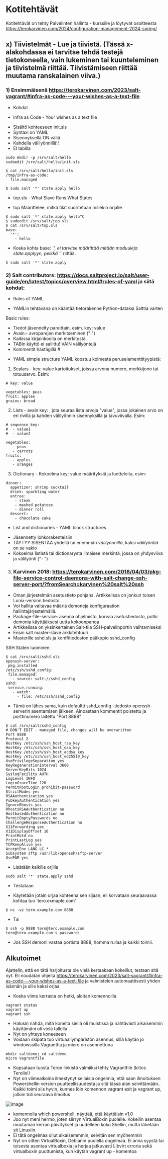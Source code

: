 # Kotitehtävät

Kotitehtävät on tehty Palvelinten hallinta - kurssille ja löytyvät osoitteesta https://terokarvinen.com/2024/configuration-management-2024-spring/


## x) Tiivistelmät - Lue ja tiivistä. (Tässä x-alakohdassa ei tarvitse tehdä testejä tietokoneella, vain lukeminen tai kuunteleminen ja tiivistelmä riittää. Tiivistämiseen riittää muutama ranskalainen viiva.)

### 1) Ensimmäisenä https://terokarvinen.com/2023/salt-vagrant/#infra-as-code---your-wishes-as-a-text-file
- Kohdat
* Infra as Code - Your wishes as a text file
- Sisältö kohteeseen init.sls
- Syntaxi on YAML
- Sisennyksellä ON väliä
- Kahdella välilyönnillä!!
- EI tabilla

```
sudo mkdir -p /srv/salt/hello
sudoedit /srv/salt/hello/init.sls
```

```
$ cat /srv/salt/hello/init.sls
/tmp/infra-as-code:
  file.managed

$ sudo salt '*' state.apply hello
```

* top.sls - What Slave Runs What States
- top Määrittelee, mitkä tilat suoritetaan millekin orjalle

```
$ sudo salt '*' state.apply hello^C
$ sudoedit /srv/salt/top.sls
$ cat /srv/salt/top.sls
base:
  '*':
    - hello
```

- Koska kohta base: '*', ei tarvitse määrittää mitään moduuleja state.applyyn, pelkkä '*' riittää.

```
$ sudo salt '*' state.apply
```

### 2) Salt contributors: https://docs.saltproject.io/salt/user-guide/en/latest/topics/overview.html#rules-of-yaml ja siitä kohdat:
* Rules of YAML
- YAMLin tehtävänä on kääntää tietorakenne Python-dataksi Salttia varten

Basic rules:
- Tiedot jäsennelty pareittain, esim. key: value
- Avain:- avroparejen merkitseminen (":")
- Kaikissa kirjainkoolla on merkitystä
- TABIn käyttö ei sallittu! VAIN välilyöntejä
- Kommentit hästägillä #


* YAML simple structure
YAML koostuu kolmesta peruselementtityypistä:

1) Scalars - key: value  kartoitukset, joissa arvona numero, merkkijono tai totuusarvo. Esim:

```
# key: value

vegetables: peas
fruit: apples
grains: bread
```

2) Lists - avain key: , jota seuraa lista arvoja "value", jossa jokainen arvo on eri rivillä ja kahden välilyönnin sisennyksillä ja tavuviivalla. Esim:

```
# sequence_key:
#  - value1
#  - value2

vegetables:
   - peas
   - carrots
fruits:
   - apples
   - oranges
```

3) Dictionary - Kokoelma key: value määrityksiä ja luetteloita, esim:

```
dinner:
  appetizer: shrimp cocktail
  drink: sparkling water
  entree:
    - steak
    - mashed potatoes
    - dinner roll
  dessert:
    - chocolate cake
```


* List and dictionaries - YAML block structures

- Jäsennetty lohkorakenteisiin
- TÄYTYY SISENTÄÄ yhdellä tai enemmän _välilyönnillä_, kaksi _välilyöntiä_ on se vakio
- Kokoelma lististä tai dictionarysta ilmaisee merkintä, jossa on yhdysviiva ja välilyönti ("- ")

3) ### Karvinen 2018: https://terokarvinen.com/2018/04/03/pkg-file-service-control-daemons-with-salt-change-ssh-server-port/?fromSearch=karvinen%20salt%20ssh
- Oman järjestelmän asetustieto pohjana. Artikkelissa on jonkun toisen Lunix-version tiedosto
- Voi hallita valtavaa määriä demoneja konfiguraation hallintajärjestelmällä.
- Package-file-service: asenna ohjelmisto, korvaa asetustiedosto, potki demonia käyttääksesi uutta kokoonpanoa
- Artikkelissa on yksinkertainen Salt-tila SSH-palvelinportin vaihtamiseksi
- Ensin salt master-slave arkkitehtuuri
- Masterille sshd.sls ja konffitiedoston pääkopio sshd_config

SSH Staten luominen:

```
$ cat /srv/salt/sshd.sls
openssh-server:
 pkg.installed
/etc/ssh/sshd_config:
 file.managed:
   - source: salt://sshd_config
sshd:
 service.running:
   - watch:
     - file: /etc/ssh/sshd_config
```

- Tämä on lähes sama, kuin defaultti sshd_config -tiedosto openssh-serverin asentamisen jälkeen. Ainoastaan kommentit poistettu ja porttinumero laitettu "Port 8888"

```
$ cat /srv/salt/sshd_config
# DON'T EDIT - managed file, changes will be overwritten
Port 8888
Protocol 2
HostKey /etc/ssh/ssh_host_rsa_key
HostKey /etc/ssh/ssh_host_dsa_key
HostKey /etc/ssh/ssh_host_ecdsa_key
HostKey /etc/ssh/ssh_host_ed25519_key
UsePrivilegeSeparation yes
KeyRegenerationInterval 3600
ServerKeyBits 1024
SyslogFacility AUTH
LogLevel INFO
LoginGraceTime 120
PermitRootLogin prohibit-password
StrictModes yes
RSAAuthentication yes
PubkeyAuthentication yes
IgnoreRhosts yes
RhostsRSAAuthentication no
HostbasedAuthentication no
PermitEmptyPasswords no
ChallengeResponseAuthentication no
X11Forwarding yes
X11DisplayOffset 10
PrintMotd no
PrintLastLog yes
TCPKeepAlive yes
AcceptEnv LANG LC_*
Subsystem sftp /usr/lib/openssh/sftp-server
UsePAM yes
```

- Lisätään kaikille orjille

```
sudo salt '*' state.apply sshd
```

- Testataan
* Käytetään jotain orjaa kohteena sen sijaan, eli korvataan seuraavassa kohtaa tuo 'tero.exmaple.com'

```
$ nc -vz tero.example.com 8888
```

- Tai

```
$ ssh -p 8888 tero@tero.example.com
tero@tero.example.com's password:
```

- Jos SSH demoni vastaa portista 8888, homma rullaa ja kaikki toimii.

## Alkutoimet
Ajattelin, että en tätä harjoitusta ole vielä kertaakaan kokeillut, testaan sitä nyt. Eli noudatan ohjeita https://terokarvinen.com/2023/salt-vagrant/#infra-as-code---your-wishes-as-a-text-file ja valmistelen automaattisesti yhden isännän ja sille kaksi orjaa.

- Koska viime kerrasta on hetki, aloitan komennoilla

```
vagrant status
vagrant up
vagrant ssh
```

- Halusin nähdä, mitä koneita siellä oli muistissa ja nähtävästi aikaisemmin käyttämäni oli vielä tallella
- Nyt on yhteys koneeseen
- Voidaan skipata tuo virtuaaliympäristön asennus, sillä käytän jo windowssilla Vagranttia ja micro on asennettuna

```
mkdir saltdemo; cd saltdemo
micro Vagrantfile
```

- Kopsataan tuosta Teron linkistä valmiiksi tehty Vagrantfile (kiitos Terolle!)
- Nyt on viimeaikoina ilmestynyt sellaisia ongelmia, että saan ilmoituksen Powershellin version puutteellisuudesta ja sitä tässä alan selvittämään.. Kaikki toimi siis hyvin, kunnes löin komennon vagrant exit ja vagrant up, jolloin tuli seuraava ilmoitus

![image](https://github.com/NicoSaario/palvelinten-hallinta/assets/156778628/7ab1978d-2804-4218-b0ad-fcc51dc719f3)

- komennolla which powershell, näyttää, että käyttäisin v1.0
- Joo nyt meni hermo, joten siirryn VirtualBoxin puolelle. Kokeilin asentaa muutaman kerran päivitykset ja uudelleen koko Shellin, mutta lähetään sit Linuxiin.
- Ei tätä ongelmaa ollut aikaisemmmin, selvitän sen myöhemmin
- Nyt on sitten VirtualBoxin, Debianin puolella ongelmaa. Ei anna syystä tai toisesta asentaa virtualboxia ja herjaa jatkuvasti Libvirt erroria sekä virtualboxin puuttumista, kun käytän vagrant up - komentoa
